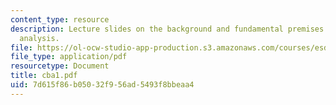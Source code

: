 ```yaml
---
content_type: resource
description: Lecture slides on the background and fundamental premises of cost-benefit
  analysis.
file: https://ol-ocw-studio-app-production.s3.amazonaws.com/courses/esd-72-engineering-risk-benefit-analysis-spring-2007/7d615f86b05032f956ad5493f8bbeaa4_cba1.pdf
file_type: application/pdf
resourcetype: Document
title: cba1.pdf
uid: 7d615f86-b050-32f9-56ad-5493f8bbeaa4
---
```


